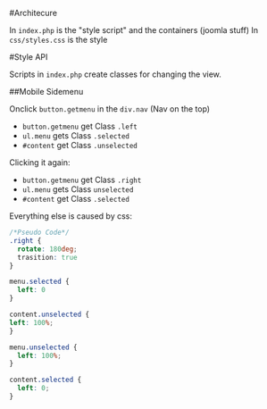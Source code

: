 #Architecure

In `index.php` is the "style script" and the containers (joomla stuff)
In `css/styles.css` is the style


#Style API

Scripts in `index.php` create classes for changing the view.

##Mobile Sidemenu

Onclick `button.getmenu` in the `div.nav` (Nav on the top) 
 * `button.getmenu` get Class `.left`
 * `ul.menu` gets Class `.selected`
 * `#content` get Class `.unselected`

Clicking it again:
 * `button.getmenu` get Class `.right`
 * `ul.menu` gets Class `unselected`
 * `#content` get Class `.selected`

Everything else is caused by css:
```css
/*Pseudo Code*/
.right {
  rotate: 180deg;
  trasition: true
}

menu.selected {
  left: 0
}

content.unselected {
left: 100%;
}

menu.unselected {
  left: 100%;
}

content.selected {
  left: 0;
}